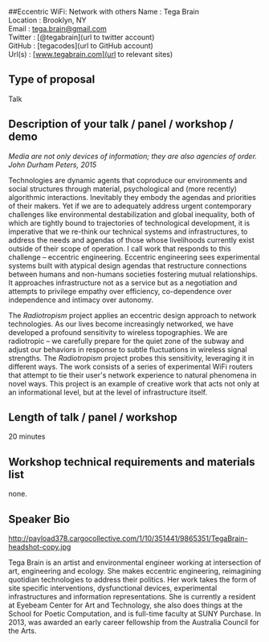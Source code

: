 ##Eccentric WiFi: Network with others
Name : Tega Brain  
Location : Brooklyn, NY  
Email : tega.brain@gmail.com  
Twitter : [@tegabrain](url to twitter account)  
GitHub : [tegacodes](url to GitHub account)  
Url(s) : [www.tegabrain.com](url to relevant sites)  
## Type of proposal  
Talk

## Description of your talk / panel / workshop / demo

_Media are not only devices of information; they are also agencies of order._  
_John Durham Peters, 2015_

Technologies are dynamic agents that coproduce our environments and social structures through material, psychological and (more recently) algorithmic interactions. Inevitably they embody the agendas and priorities of their makers. Yet if we are to adequately address urgent contemporary challenges like environmental destabilization and global inequality, both of which are tightly bound to trajectories of technological development, it is imperative that we re-think our technical systems and infrastructures, to address the needs and agendas of those whose livelihoods currently exist outside of their scope of operation. I call work that responds to this challenge – eccentric engineering. Eccentric engineering sees experimental systems built with atypical design agendas that restructure connections between humans and non-humans societies fostering mutual relationships. It approaches infrastructure not as a service but as a negotiation and attempts to privilege empathy over efficiency, co-dependence over independence and intimacy over autonomy. 

The _Radiotropism_ project applies an eccentric design approach to network technologies. As our lives become increasingly networked, we have developed a profound sensitivity to wireless topographies. We are radiotropic – we carefully prepare for the quiet zone of the subway and adjust our behaviors in response to subtle fluctuations in wireless signal strengths. The _Radiotropism_ project probes this sensitivity, leveraging it in different ways. The work consists of a series of experimental WiFi routers that attempt to tie their user's network experience to natural phenomena in novel ways. This project is an example of creative work that acts not only at an informational level, but at the level of infrastructure itself. 

## Length of talk / panel / workshop
20 minutes

## Workshop technical requirements and materials list

none.

## Speaker Bio
http://payload378.cargocollective.com/1/10/351441/9865351/TegaBrain-headshot-copy.jpg

Tega Brain is an artist and environmental engineer working at intersection of art, engineering and ecology. She makes eccentric engineering, reimagining quotidian technologies to address their politics. Her work takes the form of site specific interventions, dysfunctional devices, experimental infrastructures and information representations. She is currently a resident at Eyebeam Center for Art and Technology, she also does things at the School for Poetic Computation, and is full-time faculty at SUNY Purchase. In 2013, was awarded an early career fellowship from the Australia Council for the Arts.





